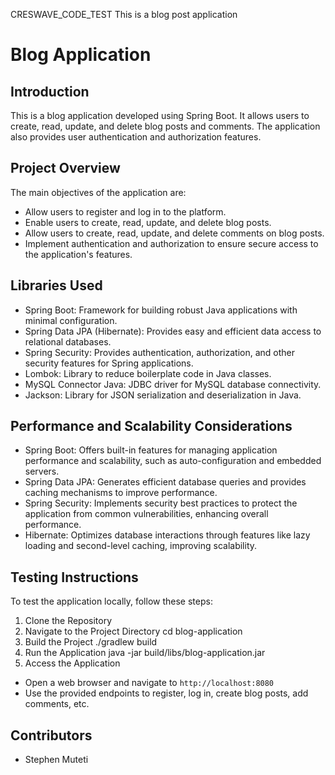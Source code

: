 CRESWAVE_CODE_TEST
This is a blog post application

# Blog Application

## Introduction
This is a blog application developed using Spring Boot. It allows users to create, 
read, update, and delete blog posts and comments. The application also provides user 
authentication and authorization features.

## Project Overview
The main objectives of the application are:
- Allow users to register and log in to the platform.
- Enable users to create, read, update, and delete blog posts.
- Allow users to create, read, update, and delete comments on blog posts.
- Implement authentication and authorization to ensure secure access to the application's features.

## Libraries Used
- Spring Boot: Framework for building robust Java applications with minimal configuration.
- Spring Data JPA (Hibernate): Provides easy and efficient data access to relational databases.
- Spring Security: Provides authentication, authorization, and other security features for Spring applications.
- Lombok: Library to reduce boilerplate code in Java classes.
- MySQL Connector Java: JDBC driver for MySQL database connectivity.
- Jackson: Library for JSON serialization and deserialization in Java.

## Performance and Scalability Considerations
- Spring Boot: Offers built-in features for managing application performance and scalability, 
such as auto-configuration and embedded servers.
- Spring Data JPA: Generates efficient database queries and provides caching mechanisms to improve performance.
- Spring Security: Implements security best practices to protect the application from common vulnerabilities, enhancing overall performance.
- Hibernate: Optimizes database interactions through features like lazy loading and second-level caching, improving scalability.

## Testing Instructions
To test the application locally, follow these steps:

1. Clone the Repository
2. Navigate to the Project Directory
cd blog-application
3. Build the Project
./gradlew build
4. Run the Application
java -jar build/libs/blog-application.jar
5. Access the Application
- Open a web browser and navigate to `http://localhost:8080`
- Use the provided endpoints to register, log in, create blog posts, add comments, etc.

## Contributors
- Stephen Muteti
